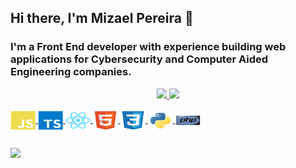 ## Hi there, I'm Mizael Pereira  👋

### I'm a Front End developer with experience building web applications for Cybersecurity and Computer Aided Engineering companies.

  <div align="center">
    <a href="https://github.com/mizaelp">
    <img height="180em" src="https://github-readme-stats.vercel.app/api?username=mizaelp&show_icons=true&theme=dracula&include_all_commits=true&count_private=true"/>
    <img height="180em" src="https://github-readme-stats.vercel.app/api/top-langs/?username=mizaelp&layout=compact&langs_count=7&theme=dracula"/>
  </div>
  
  <div style="display: inline_block"><br>
    <img align="center" alt="mizaelp-Js" height="30" width="40" src="https://raw.githubusercontent.com/devicons/devicon/master/icons/javascript/javascript-plain.svg">
    <img align="center" alt="mizaelp-Ts" height="30" width="40" src="https://raw.githubusercontent.com/devicons/devicon/master/icons/typescript/typescript-plain.svg">
    <img align="center" alt="mizaelp-React" height="30" width="40" src="https://raw.githubusercontent.com/devicons/devicon/master/icons/react/react-original.svg">
    <img align="center" alt="mizaelp-HTML" height="30" width="40" src="https://raw.githubusercontent.com/devicons/devicon/master/icons/html5/html5-original.svg">
    <img align="center" alt="mizaelp-CSS" height="30" width="40" src="https://raw.githubusercontent.com/devicons/devicon/master/icons/css3/css3-original.svg">
    <img align="center" alt="mizaelp-Python" height="30" width="40" src="https://raw.githubusercontent.com/devicons/devicon/master/icons/python/python-original.svg">
    <img align="center" alt="mizaelp-php" height="30" width="40" src="https://raw.githubusercontent.com/devicons/devicon/master/icons/php/php-original.svg">
  
  
  ##
 
<div> 
  <a href="https://www.linkedin.com/in/mizael-pereira" target="_blank"><img src="https://img.shields.io/badge/-LinkedIn-%230077B5?style=for-the-badge&logo=linkedin&logoColor=white" target="_blank"></a> 
</div>
  
  ##